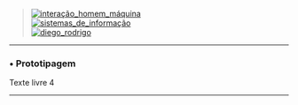 > [![interação_homem_máquina](https://img.shields.io/badge/Interação_Homem_Máquina-Profa%20Eveline%20Sá-blue.svg)](url) </br>
> [![sistemas_de_informação](https://img.shields.io/badge/Sistemas_de_Informação-@IFMA-blue.svg)](url)</br>
> [![diego_rodrigo](https://img.shields.io/badge/Diego_Rodrigo-Product%20Designer-orange.svg)](url)</br>
---

### • Prototipagem

Texte livre 4

---